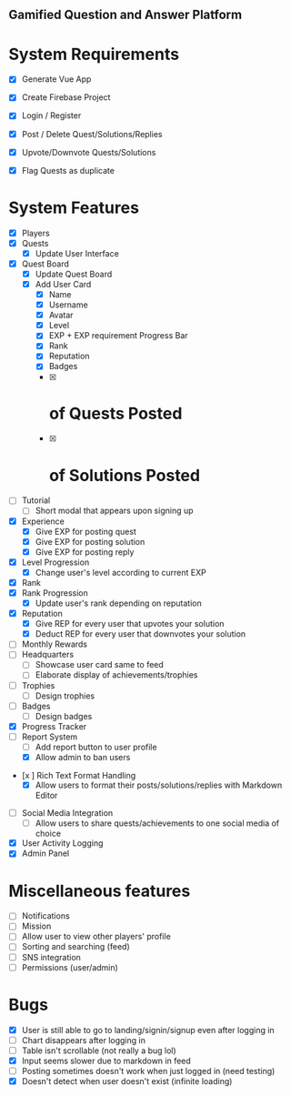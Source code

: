 ## Gamified Question and Answer Platform

# System Requirements

* [x] Generate Vue App
* [x] Create Firebase Project
  
* [x] Login / Register
* [x] Post / Delete Quest/Solutions/Replies
* [x] Upvote/Downvote Quests/Solutions
* [x] Flag Quests as duplicate

# System Features

* [x] Players
* [x] Quests
    * [x] Update User Interface
* [x] Quest Board
    * [x] Update Quest Board
    * [x] Add User Card
      * [x] Name
      * [x] Username
      * [x] Avatar
      * [x] Level
      * [x] EXP + EXP requirement Progress Bar
      * [x] Rank
      * [x] Reputation
      * [x] Badges
      * [x] # of Quests Posted
      * [x] # of Solutions Posted
* [ ] Tutorial
    * [ ] Short modal that appears upon signing up
* [x] Experience
    * [x] Give EXP for posting quest
    * [x] Give EXP for posting solution
    * [x] Give EXP for posting reply
* [x] Level Progression
    * [x] Change user's level according to current EXP
* [x] Rank
* [x] Rank Progression
    * [x] Update user's rank depending on reputation
* [x] Reputation
    * [x] Give REP for every user that upvotes your solution
    * [x] Deduct REP for every user that downvotes your solution
* [ ] Monthly Rewards
* [ ] Headquarters
    * [ ] Showcase user card same to feed
    * [ ] Elaborate display of achievements/trophies
* [ ] Trophies
    * [ ] Design trophies
* [ ] Badges
    * [ ] Design badges
* [x] Progress Tracker
* [ ] Report System
    * [ ] Add report button to user profile
    * [x] Allow admin to ban users
* [x ] Rich Text Format Handling
    * [x] Allow users to format their posts/solutions/replies with Markdown Editor
* [ ] Social Media Integration
    * [ ] Allow users to share quests/achievements to one social media of choice
* [x] User Activity Logging
* [x] Admin Panel

# Miscellaneous features
* [ ] Notifications
* [ ] Mission
* [ ] Allow user to view other players' profile
* [ ] Sorting and searching (feed)
* [ ] SNS integration
* [ ] Permissions (user/admin)

# Bugs

* [x] User is still able to go to landing/signin/signup even after logging in
* [ ] Chart disappears after logging in
* [ ] Table isn't scrollable (not really a bug lol)
* [x] Input seems slower due to markdown in feed
* [ ] Posting sometimes doesn't work when just logged in (need testing)
* [x] Doesn't detect when user doesn't exist (infinite loading)
